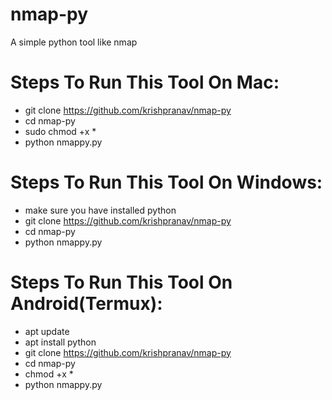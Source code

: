 # nmap-py
A simple python tool like nmap

# Steps To Run This Tool On Mac:
- git clone https://github.com/krishpranav/nmap-py
- cd nmap-py
- sudo chmod +x *
- python nmappy.py

# Steps To Run This Tool On Windows:
- make sure you have installed python
- git clone https://github.com/krishpranav/nmap-py
- cd nmap-py
- python nmappy.py

# Steps To Run This Tool On Android(Termux):
- apt update
- apt install python
- git clone https://github.com/krishpranav/nmap-py
- cd nmap-py
- chmod +x *
- python nmappy.py